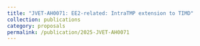 ```yaml
---
title: "JVET-AH0071: EE2-related: IntraTMP extension to TIMD"
collection: publications
category: proposals
permalink: /publication/2025-JVET-AH0071
---
```

